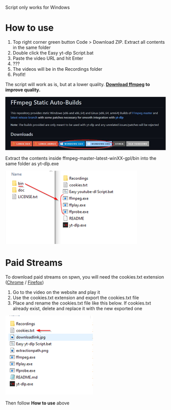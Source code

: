 Script only works for Windows

# How to use

1. Top right corner green button Code > Download ZIP. Extract all contents in the same folder
2. Double click the Easy yt-dlp Script.bat
3. Paste the video URL and hit Enter
4. ???
5. The videos will be in the Recordings folder
6. Profit!

The script will work as is, but at a lower quality. **[Download ffmpeg](https://github.com/yt-dlp/FFmpeg-Builds#ffmpeg-static-auto-builds) to improve quality.**

![Download link](./downloadlink.jpg)

Extract the contents inside ffmpeg-master-latest-winXX-gpl/bin into the same folder as yt-dlp.exe

![Extraction path](./extractionpath.png)

# Paid Streams

To download paid streams on spwn, you will need the cookies.txt extension ([Chrome](https://chrome.google.com/webstore/detail/get-cookiestxt/bgaddhkoddajcdgocldbbfleckgcbcid) / [Firefox](https://addons.mozilla.org/en-US/firefox/addon/cookies-txt/))

1. Go to the video on the website and play it
2. Use the cookies.txt extension and export the cookies.txt file
3. Place and rename the cookies.txt file like this below. If cookies.txt already exist, delete and replace it with the new exported one

![cookies path](./cookiespath.png)

Then follow **How to use** above
